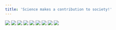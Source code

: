 ```yaml
---
title: 'Science makes a contribution to society!'
---
```


![](/images/2006-comic-revue/part-4/pg009.gif)
![](/images/2006-comic-revue/part-4/pg010.gif)
![](/images/2006-comic-revue/part-4/pg011.gif)
![](/images/2006-comic-revue/part-4/pg012.gif)
![](/images/2006-comic-revue/part-4/pg013.gif)
![](/images/2006-comic-revue/part-4/pg014.gif)
![](/images/2006-comic-revue/part-4/pg015.gif)
![](/images/2006-comic-revue/part-4/pg016.gif)
![](/images/2006-comic-revue/part-4/pg017.gif)